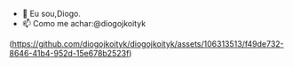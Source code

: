 - 👋 Eu sou,Diogo. 
- 📫 Como me achar:@diogojkoityk

(https://github.com/diogojkoityk/diogojkoityk/assets/106313513/f49de732-8646-41b4-952d-15e678b2523f)





